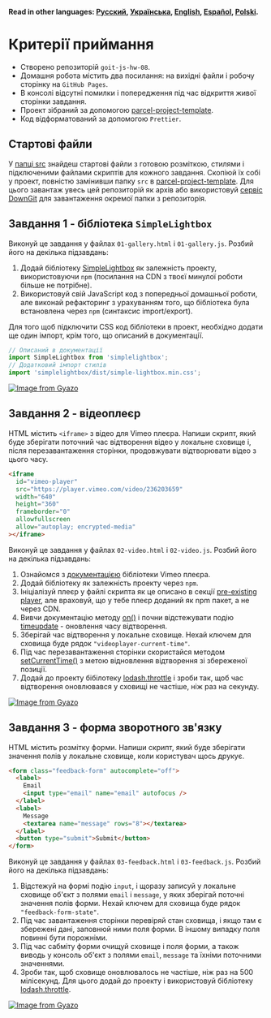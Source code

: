 **Read in other languages: [Русский](README.md), [Українська](README.ua.md),
[English](README.en.md), [Español](README.es.md), [Polski](README.pl.md).**

# Критерії приймання

- Створено репозиторій `goit-js-hw-08`.
- Домашня робота містить два посилання: на вихідні файли і робочу сторінку на
  `GitHub Pages`.
- В консолі відсутні помилки і попередження під час відкриття живої сторінки
  завдання.
- Проект зібраний за допомогою
  [parcel-project-template](https://github.com/goitacademy/parcel-project-template).
- Код відформатований за допомогою `Prettier`.

## Стартові файли

У [папці src](./src) знайдеш стартові файли з готовою розміткою, стилями і
підключеними файлами скриптів для кожного завдання. Скопіюй їх собі у проект,
повністю замінивши папку `src` в
[parcel-project-template](https://github.com/goitacademy/parcel-project-template).
Для цього завантаж увесь цей репозиторій як архів або використовуй
[сервіс DownGit](https://downgit.github.io/) для завантаження окремої папки з
репозиторія.

## Завдання 1 - бібліотека `SimpleLightbox`

Виконуй це завдання у файлах `01-gallery.html` і `01-gallery.js`. Розбий його на
декілька підзавдань:

1. Додай бібліотеку [SimpleLightbox](https://simplelightbox.com/) як залежність
   проекту, використовуючи `npm` (посилання на CDN з твоєї минулої роботи більше
   не потрібне).
2. Використовуй свій JavaScript код з попередньої домашньої роботи, але виконай
   рефакторинг з урахуванням того, що бібліотека була встановлена через `npm`
   (синтаксис import/export).

Для того щоб підключити CSS код бібліотеки в проект, необхідно додати ще один
імпорт, крім того, що описаний в документації.

```js
// Описаний в документації
import SimpleLightbox from 'simplelightbox';
// Додатковий імпорт стилів
import 'simplelightbox/dist/simple-lightbox.min.css';
```

[![Image from Gyazo](https://i.gyazo.com/2896c08c15ee006f4b5934dd1d593f71.gif)](https://gyazo.com/2896c08c15ee006f4b5934dd1d593f71)

## Завдання 2 - відеоплеєр

HTML містить `<iframe>` з відео для Vimeo плеєра. Напиши скрипт, який буде
зберігати поточний час відтворення відео у локальне сховище і, після
перезавантаження сторінки, продовжувати відтворювати відео з цього часу.

```html
<iframe
  id="vimeo-player"
  src="https://player.vimeo.com/video/236203659"
  width="640"
  height="360"
  frameborder="0"
  allowfullscreen
  allow="autoplay; encrypted-media"
></iframe>
```

Виконуй це завдання у файлах `02-video.html` і `02-video.js`. Розбий його на
декілька підзавдань:

1. Ознайомся з
   [документацією](https://github.com/vimeo/player.js/#vimeo-player-api)
   бібліотеки Vimeo плеєра.
2. Додай бібліотеку як залежність проекту через `npm`.
3. Ініціалізуй плеєр у файлі скрипта як це описано в секції
   [pre-existing player](https://github.com/vimeo/player.js/#pre-existing-player),
   але враховуй, що у тебе плеєр доданий як npm пакет, а не через CDN.
4. Вивчи документацію методу
   [on()](https://github.com/vimeo/player.js/#onevent-string-callback-function-void)
   і почни відстежувати подію
   [timeupdate](https://github.com/vimeo/player.js/#events) - оновлення часу
   відтворення.
5. Зберігай час відтворення у локальне сховище. Нехай ключем для сховища буде
   рядок `"videoplayer-current-time"`.
6. Під час перезавантаження сторінки скористайся методом
   [setCurrentTime()](https://github.com/vimeo/player.js/#setcurrenttimeseconds-number-promisenumber-rangeerrorerror)
   з метою відновлення відтворення зі збереженої позиції.
7. Додай до проекту бібілотеку
   [lodash.throttle](https://www.npmjs.com/package/lodash.throttle) і зроби так,
   щоб час відтворення оновлювався у сховищі не частіше, ніж раз на секунду.

[![Image from Gyazo](https://i.gyazo.com/2b6ca0b6e2df0a52b3328e1361f4b824.gif)](https://gyazo.com/2b6ca0b6e2df0a52b3328e1361f4b824)

## Завдання 3 - форма зворотного зв'язку

HTML містить розмітку форми. Напиши скрипт, який буде зберігати значення полів у
локальне сховище, коли користувач щось друкує.

```html
<form class="feedback-form" autocomplete="off">
  <label>
    Email
    <input type="email" name="email" autofocus />
  </label>
  <label>
    Message
    <textarea name="message" rows="8"></textarea>
  </label>
  <button type="submit">Submit</button>
</form>
```

Виконуй це завдання у файлах `03-feedback.html` і `03-feedback.js`. Розбий його
на декілька підзавдань:

1. Відстежуй на формі подію `input`, і щоразу записуй у локальне сховище об'єкт
   з полями `email` і `message`, у яких зберігай поточні значення полів форми.
   Нехай ключем для сховища буде рядок `"feedback-form-state"`.
2. Під час завантаження сторінки перевіряй стан сховища, і якщо там є збережені
   дані, заповнюй ними поля форми. В іншому випадку поля повинні бути порожніми.
3. Під час сабміту форми очищуй сховище і поля форми, а також виводь у консоль
   об'єкт з полями `email`, `message` та їхніми поточними значеннями.
4. Зроби так, щоб сховище оновлювалось не частіше, ніж раз на 500 мілісекунд.
   Для цього додай до проекту і використовуй бібліотеку
   [lodash.throttle](https://www.npmjs.com/package/lodash.throttle).

[![Image from Gyazo](https://i.gyazo.com/1efed8423fed17a196ecdcca0963502e.png)](https://gyazo.com/1efed8423fed17a196ecdcca0963502e)
